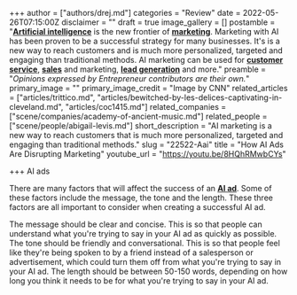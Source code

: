 +++
author = ["authors/drej.md"]
categories = "Review"
date = 2022-05-26T07:15:00Z
disclaimer = ""
draft = true
image_gallery = []
postamble = "[**Artificial intelligence**](https://www.entrepreneur.com/article/339837) is the new frontier of [**marketing**](https://www.entrepreneur.com/topic/marketing). Marketing with AI has been proven to be a successful strategy for many businesses. It's is a new way to reach customers and is much more personalized, targeted and engaging than traditional methods. AI marketing can be used for [**customer service**](https://www.entrepreneur.com/topic/customer-service), [**sales**](https://www.entrepreneur.com/topic/sales) and marketing, [**lead generation**](https://www.entrepreneur.com/topic/lead-generation) and more."
preamble = "_Opinions expressed by Entrepreneur contributors are their own._"
primary_image = ""
primary_image_credit = "Image by CNN"
related_articles = ["articles/trittico.md", "articles/bewitched-by-les-delices-captivating-in-cleveland.md", "articles/coc1415.md"]
related_companies = ["scene/companies/academy-of-ancient-music.md"]
related_people = ["scene/people/abigail-levis.md"]
short_description = "AI marketing is a new way to reach customers that is much more personalized, targeted and engaging than traditional methods."
slug = "22522-Aai"
title = "How AI Ads Are Disrupting Marketing"
youtube_url = "https://youtu.be/8HQhRMwbCYs"

+++
AI ads

There are many factors that will affect the success of an [**AI ad**](https://www.entrepreneur.com/article/319977). Some of these factors include the message, the tone and the length. These three factors are all important to consider when creating a successful AI ad.

The message should be clear and concise. This is so that people can understand what you're trying to say in your AI ad as quickly as possible. The tone should be friendly and conversational. This is so that people feel like they're being spoken to by a friend instead of a salesperson or advertisement, which could turn them off from what you're trying to say in your AI ad. The length should be between 50-150 words, depending on how long you think it needs to be for what you're trying to say in your AI ad.